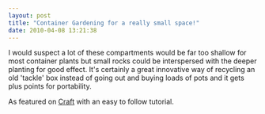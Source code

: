 ```yaml
---
layout: post
title: "Container Gardening for a really small space!"
date: 2010-04-08 13:21:38
---
```


I would suspect a lot of these compartments would be far too shallow for most container plants but small rocks could be interspersed with the deeper planting for good effect. It's certainly a great innovative way of recycling an old 'tackle' box instead of going out and buying loads of pots and it gets plus points for portability.

As featured on [Craft][1] with an easy to follow tutorial.

 [1]: http://blog.craftzine.com/archive/2010/04/how-to_tackle_box_planter.html